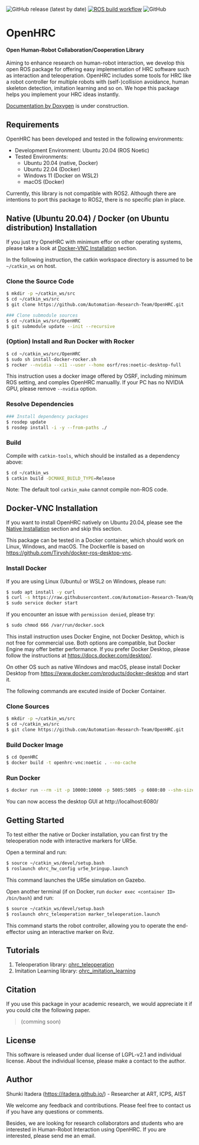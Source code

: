 ![GitHub release (latest by date)](https://img.shields.io/github/v/release/Automation-Research-Team/OpenHRC)
[![ROS build workflow](https://github.com/Automation-Research-Team/OpenHRC/actions/workflows/build.yaml/badge.svg)](https://github.com/Automation-Research-Team/OpenHRC/actions/workflows/build.yaml)
![GitHub](https://img.shields.io/github/license/Automation-Research-Team/OpenHRC)
# OpenHRC
#### Open Human-Robot Collaboration/Cooperation Library

Aiming to enhance research on human-robot interaction, we develop this open ROS package for offering easy implementation of HRC software such as interaction and teleoperation.
OpenHRC includes some tools for HRC like a robot controller for multiple robots with (self-)collision avoidance, human skeleton detection, imitation learning and so on. We hope this package helps you implement your HRC ideas instantly.

[Documentation by Doxygen](https://Automation-Research-Team.github.io/OpenHRC/) is under construction.

## Requirements
OpenHRC has been developed and tested in the following environments:
- Development Environment: Ubuntu 20.04 (ROS Noetic)
- Tested Environments:
  - Ubuntu 20.04 (native, Docker)
  - Ubuntu 22.04 (Docker)
  - Windows 11 (Docker on WSL2)
  - macOS (Docker)

Currently, this library is not compatible with ROS2. Although there are intentions to port this package to ROS2, there is no specific plan in place.


## Native (Ubuntu 20.04) / Docker (on Ubuntu distribution) Installation

If you just try OpneHRC with minimum effor on other operating systems, please take a look at [Docker-VNC Installation](#Docker-VNC-Installation) section.

In the following instruction, the catkin workspace directory is assumed to be `~/catkin_ws` on host.

### Clone the Source Code
```bash
$ mkdir -p ~/catkin_ws/src
$ cd ~/catkin_ws/src
$ git clone https://github.com/Automation-Research-Team/OpenHRC.git 

### Clone submodule sources
$ cd ~/catkin_ws/src/OpenHRC
$ git submodule update --init --recursive
```

### (Option) Install and Run Docker with Rocker

```bash
$ cd ~/catkin_ws/src/OpenHRC
$ sudo sh install-docker-rocker.sh
$ rocker --nvidia --x11 --user --home osrf/ros:noetic-desktop-full
```

This instruction uses a docker image offered by OSRF, including minimum ROS setting, and comples OpenHRC manuallly. 
If your PC has no NVIDIA GPU, please remove `--nvidia` option.

### Resolve Dependencies
```bash
### Install dependency packages
$ rosdep update
$ rosdep install -i -y --from-paths ./ 
```

### Build
Compile with `catkin-tools`, which should be installed as a dependency above:

```bash
$ cd ~/catkin_ws
$ catkin build -DCMAKE_BUILD_TYPE=Release
```
Note: The default tool `catkin_make` cannot compile non-ROS code.


## Docker-VNC Installation
If you want to install OpenHRC natively on Ubuntu 20.04, please see the [Native Installation](#Native-(Ubuntu-20.04)-/-Docker-(on-Ubuntu-distribution)-Installation) section and skip this section.

This package can be tested in a Docker container, which should work on Linux, Windows, and macOS. The Dockerfile is based on https://github.com/Tiryoh/docker-ros-desktop-vnc.

### Install Docker
If you are using Linux (Ubuntu) or WSL2 on Windows, please run:
```bash
$ sudo apt install -y curl
$ curl -s https://raw.githubusercontent.com/Automation-Research-Team/OpenHRC/main/install-docker-rocker.sh | /bin/bash
$ sudo service docker start
```

If you encounter an issue with `permission denied`, please try:
```bash
$ sudo chmod 666 /var/run/docker.sock
```

This install instruction uses Docker Engine, not Docker Desktop, which is not free for commercial use. Both options are compatible, but Docker Engine may offer better performance. If you prefer Docker Desktop, please follow the instructions at https://docs.docker.com/desktop/.


On other OS such as native Windows and macOS, please install Docker Desktop from https://www.docker.com/products/docker-desktop and start it.

The following commands are excuted inside of Docker Container.

### Clone Sources
```bash
$ mkdir -p ~/catkin_ws/src
$ cd ~/catkin_ws/src
$ git clone https://github.com/Automation-Research-Team/OpenHRC.git 
```

### Build Docker Image
```bash
$ cd OpenHRC
$ docker build -t openhrc-vnc:noetic . --no-cache
```

### Run Docker 
```bash
$ docker run --rm -it -p 10000:10000 -p 5005:5005 -p 6080:80 --shm-size=512m openhrc-vnc:noetic
```
You can now access the desktop GUI at 
http://localhost:6080/


## Getting Started
To test either the native or Docker installation, you can first try the teleoperation node with interactive markers for UR5e.

Open a terminal and run:
```bash
$ source ~/catkin_ws/devel/setup.bash
$ roslaunch ohrc_hw_config ur5e_bringup.launch
```
This command launches the UR5e simulation on Gazebo.

Open another terminal (if on Docker, run `docker exec <container ID> /bin/bash`) and run:
```bash
$ source ~/catkin_ws/devel/setup.bash
$ roslaunch ohrc_teleoperation marker_teleoperation.launch
```

This command starts the robot controller, allowing you to operate the end-effector using an interactive marker on Rviz.


## Tutorials

1. Teleoperation library: [ohrc_teleoperation](./ohrc_teleoperation)
2. Imitation Learning library: [ohrc_imitation_learning](./ohrc_imitation_learning)



## Citation

If you use this package in your academic research, we would appreciate it if you could cite the following paper.
>(comming soon)


## License
This software is released under dual license of LGPL-v2.1 and individual license.
About the individual license, please make a contact to the author.

## Author
Shunki Itadera (https://itadera.github.io/) - Researcher at ART, ICPS, AIST

We welcome any feedback and contributions. Please feel free to contact us if you have any questions or comments.

Besides, we are looking for research collaborators and students who are interested in Human-Robot Interaction using OpenHRC. If you are interested, please send me an email.
